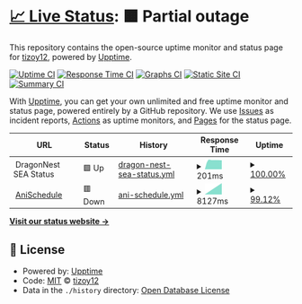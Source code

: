 # [📈 Live Status](https://tizoy12.github.io/GanzPinger/): <!--live status--> **🟧 Partial outage**

This repository contains the open-source uptime monitor and status page for [tizoy12](https://demo.upptime.js.org), powered by [Upptime](https://github.com/upptime/upptime).

[![Uptime CI](https://github.com/tizoy12/GanzPinger/workflows/Uptime%20CI/badge.svg)](https://github.com/tizoy12/GanzPinger/actions?query=workflow%3A%22Uptime+CI%22)
[![Response Time CI](https://github.com/tizoy12/GanzPinger/workflows/Response%20Time%20CI/badge.svg)](https://github.com/tizoy12/GanzPinger/actions?query=workflow%3A%22Response+Time+CI%22)
[![Graphs CI](https://github.com/tizoy12/GanzPinger/workflows/Graphs%20CI/badge.svg)](https://github.com/tizoy12/GanzPinger/actions?query=workflow%3A%22Graphs+CI%22)
[![Static Site CI](https://github.com/tizoy12/GanzPinger/workflows/Static%20Site%20CI/badge.svg)](https://github.com/tizoy12/GanzPinger/actions?query=workflow%3A%22Static+Site+CI%22)
[![Summary CI](https://github.com/tizoy12/GanzPinger/workflows/Summary%20CI/badge.svg)](https://github.com/tizoy12/GanzPinger/actions?query=workflow%3A%22Summary+CI%22)

With [Upptime](https://upptime.js.org), you can get your own unlimited and free uptime monitor and status page, powered entirely by a GitHub repository. We use [Issues](https://github.com/tizoy12/GanzPinger/issues) as incident reports, [Actions](https://github.com/tizoy12/GanzPinger/actions) as uptime monitors, and [Pages](https://demo.upptime.js.org) for the status page.

<!--start: status pages-->
<!-- This summary is generated by Upptime (https://github.com/upptime/upptime) -->
<!-- Do not edit this manually, your changes will be overwritten -->
<!-- prettier-ignore -->
| URL | Status | History | Response Time | Uptime |
| --- | ------ | ------- | ------------- | ------ |
| <img alt="" src="https://favicons.githubusercontent.com/null" height="13"> DragonNest SEA Status | 🟩 Up | [dragon-nest-sea-status.yml](https://github.com/tizoy12/GanzPinger/commits/HEAD/history/dragon-nest-sea-status.yml) | <details><summary><img alt="Response time graph" src="./graphs/dragon-nest-sea-status/response-time-week.png" height="20"> 201ms</summary><br><a href="https://tizoy12.github.io/GanzPinger/history/dragon-nest-sea-status"><img alt="Response time 201" src="https://img.shields.io/endpoint?url=https%3A%2F%2Fraw.githubusercontent.com%2Ftizoy12%2FGanzPinger%2FHEAD%2Fapi%2Fdragon-nest-sea-status%2Fresponse-time.json"></a><br><a href="https://tizoy12.github.io/GanzPinger/history/dragon-nest-sea-status"><img alt="24-hour response time 201" src="https://img.shields.io/endpoint?url=https%3A%2F%2Fraw.githubusercontent.com%2Ftizoy12%2FGanzPinger%2FHEAD%2Fapi%2Fdragon-nest-sea-status%2Fresponse-time-day.json"></a><br><a href="https://tizoy12.github.io/GanzPinger/history/dragon-nest-sea-status"><img alt="7-day response time 201" src="https://img.shields.io/endpoint?url=https%3A%2F%2Fraw.githubusercontent.com%2Ftizoy12%2FGanzPinger%2FHEAD%2Fapi%2Fdragon-nest-sea-status%2Fresponse-time-week.json"></a><br><a href="https://tizoy12.github.io/GanzPinger/history/dragon-nest-sea-status"><img alt="30-day response time 201" src="https://img.shields.io/endpoint?url=https%3A%2F%2Fraw.githubusercontent.com%2Ftizoy12%2FGanzPinger%2FHEAD%2Fapi%2Fdragon-nest-sea-status%2Fresponse-time-month.json"></a><br><a href="https://tizoy12.github.io/GanzPinger/history/dragon-nest-sea-status"><img alt="1-year response time 201" src="https://img.shields.io/endpoint?url=https%3A%2F%2Fraw.githubusercontent.com%2Ftizoy12%2FGanzPinger%2FHEAD%2Fapi%2Fdragon-nest-sea-status%2Fresponse-time-year.json"></a></details> | <details><summary><a href="https://tizoy12.github.io/GanzPinger/history/dragon-nest-sea-status">100.00%</a></summary><a href="https://tizoy12.github.io/GanzPinger/history/dragon-nest-sea-status"><img alt="All-time uptime 100.00%" src="https://img.shields.io/endpoint?url=https%3A%2F%2Fraw.githubusercontent.com%2Ftizoy12%2FGanzPinger%2FHEAD%2Fapi%2Fdragon-nest-sea-status%2Fuptime.json"></a><br><a href="https://tizoy12.github.io/GanzPinger/history/dragon-nest-sea-status"><img alt="24-hour uptime 100.00%" src="https://img.shields.io/endpoint?url=https%3A%2F%2Fraw.githubusercontent.com%2Ftizoy12%2FGanzPinger%2FHEAD%2Fapi%2Fdragon-nest-sea-status%2Fuptime-day.json"></a><br><a href="https://tizoy12.github.io/GanzPinger/history/dragon-nest-sea-status"><img alt="7-day uptime 100.00%" src="https://img.shields.io/endpoint?url=https%3A%2F%2Fraw.githubusercontent.com%2Ftizoy12%2FGanzPinger%2FHEAD%2Fapi%2Fdragon-nest-sea-status%2Fuptime-week.json"></a><br><a href="https://tizoy12.github.io/GanzPinger/history/dragon-nest-sea-status"><img alt="30-day uptime 100.00%" src="https://img.shields.io/endpoint?url=https%3A%2F%2Fraw.githubusercontent.com%2Ftizoy12%2FGanzPinger%2FHEAD%2Fapi%2Fdragon-nest-sea-status%2Fuptime-month.json"></a><br><a href="https://tizoy12.github.io/GanzPinger/history/dragon-nest-sea-status"><img alt="1-year uptime 100.00%" src="https://img.shields.io/endpoint?url=https%3A%2F%2Fraw.githubusercontent.com%2Ftizoy12%2FGanzPinger%2FHEAD%2Fapi%2Fdragon-nest-sea-status%2Fuptime-year.json"></a></details>
| <img alt="" src="https://favicons.githubusercontent.com/anischedule.ganzbot.repl.co" height="13"> [AniSchedule](https://AniSchedule.ganzbot.repl.co) | 🟥 Down | [ani-schedule.yml](https://github.com/tizoy12/GanzPinger/commits/HEAD/history/ani-schedule.yml) | <details><summary><img alt="Response time graph" src="./graphs/ani-schedule/response-time-week.png" height="20"> 8127ms</summary><br><a href="https://tizoy12.github.io/GanzPinger/history/ani-schedule"><img alt="Response time 8127" src="https://img.shields.io/endpoint?url=https%3A%2F%2Fraw.githubusercontent.com%2Ftizoy12%2FGanzPinger%2FHEAD%2Fapi%2Fani-schedule%2Fresponse-time.json"></a><br><a href="https://tizoy12.github.io/GanzPinger/history/ani-schedule"><img alt="24-hour response time 8127" src="https://img.shields.io/endpoint?url=https%3A%2F%2Fraw.githubusercontent.com%2Ftizoy12%2FGanzPinger%2FHEAD%2Fapi%2Fani-schedule%2Fresponse-time-day.json"></a><br><a href="https://tizoy12.github.io/GanzPinger/history/ani-schedule"><img alt="7-day response time 8127" src="https://img.shields.io/endpoint?url=https%3A%2F%2Fraw.githubusercontent.com%2Ftizoy12%2FGanzPinger%2FHEAD%2Fapi%2Fani-schedule%2Fresponse-time-week.json"></a><br><a href="https://tizoy12.github.io/GanzPinger/history/ani-schedule"><img alt="30-day response time 8127" src="https://img.shields.io/endpoint?url=https%3A%2F%2Fraw.githubusercontent.com%2Ftizoy12%2FGanzPinger%2FHEAD%2Fapi%2Fani-schedule%2Fresponse-time-month.json"></a><br><a href="https://tizoy12.github.io/GanzPinger/history/ani-schedule"><img alt="1-year response time 8127" src="https://img.shields.io/endpoint?url=https%3A%2F%2Fraw.githubusercontent.com%2Ftizoy12%2FGanzPinger%2FHEAD%2Fapi%2Fani-schedule%2Fresponse-time-year.json"></a></details> | <details><summary><a href="https://tizoy12.github.io/GanzPinger/history/ani-schedule">99.12%</a></summary><a href="https://tizoy12.github.io/GanzPinger/history/ani-schedule"><img alt="All-time uptime 99.12%" src="https://img.shields.io/endpoint?url=https%3A%2F%2Fraw.githubusercontent.com%2Ftizoy12%2FGanzPinger%2FHEAD%2Fapi%2Fani-schedule%2Fuptime.json"></a><br><a href="https://tizoy12.github.io/GanzPinger/history/ani-schedule"><img alt="24-hour uptime 99.12%" src="https://img.shields.io/endpoint?url=https%3A%2F%2Fraw.githubusercontent.com%2Ftizoy12%2FGanzPinger%2FHEAD%2Fapi%2Fani-schedule%2Fuptime-day.json"></a><br><a href="https://tizoy12.github.io/GanzPinger/history/ani-schedule"><img alt="7-day uptime 99.12%" src="https://img.shields.io/endpoint?url=https%3A%2F%2Fraw.githubusercontent.com%2Ftizoy12%2FGanzPinger%2FHEAD%2Fapi%2Fani-schedule%2Fuptime-week.json"></a><br><a href="https://tizoy12.github.io/GanzPinger/history/ani-schedule"><img alt="30-day uptime 99.12%" src="https://img.shields.io/endpoint?url=https%3A%2F%2Fraw.githubusercontent.com%2Ftizoy12%2FGanzPinger%2FHEAD%2Fapi%2Fani-schedule%2Fuptime-month.json"></a><br><a href="https://tizoy12.github.io/GanzPinger/history/ani-schedule"><img alt="1-year uptime 99.12%" src="https://img.shields.io/endpoint?url=https%3A%2F%2Fraw.githubusercontent.com%2Ftizoy12%2FGanzPinger%2FHEAD%2Fapi%2Fani-schedule%2Fuptime-year.json"></a></details>

<!--end: status pages-->

[**Visit our status website →**](https://tizoy12.github.io/GanzPinger/)

## 📄 License

- Powered by: [Upptime](https://github.com/upptime/upptime)
- Code: [MIT](./LICENSE) © [tizoy12](https://demo.upptime.js.org)
- Data in the `./history` directory: [Open Database License](https://opendatacommons.org/licenses/odbl/1-0/)

